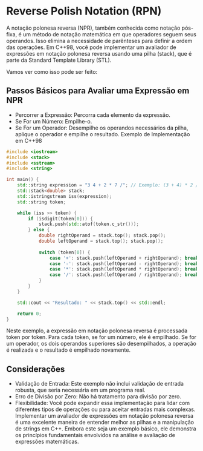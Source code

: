 # Reverse Polish Notation (RPN)

A notação polonesa reversa (NPR), também conhecida como notação pós-fixa, é um método de notação matemática em que operadores seguem seus operandos. Isso elimina a necessidade de parênteses para definir a ordem das operações. Em C++98, você pode implementar um avaliador de expressões em notação polonesa reversa usando uma pilha (stack), que é parte da Standard Template Library (STL).

Vamos ver como isso pode ser feito:

## Passos Básicos para Avaliar uma Expressão em NPR

- Percorrer a Expressão: Percorra cada elemento da expressão.
- Se For um Número: Empilhe-o.
- Se For um Operador: Desempilhe os operandos necessários da pilha, aplique o operador e empilhe o resultado.
Exemplo de Implementação em C++98

```cpp
#include <iostream>
#include <stack>
#include <sstream>
#include <string>

int main() {
    std::string expression = "3 4 + 2 * 7 /"; // Exemplo: (3 + 4) * 2 / 7
    std::stack<double> stack;
    std::istringstream iss(expression);
    std::string token;

    while (iss >> token) {
        if (isdigit(token[0])) {
            stack.push(std::atof(token.c_str()));
        } else {
            double rightOperand = stack.top(); stack.pop();
            double leftOperand = stack.top(); stack.pop();
            
            switch (token[0]) {
                case '+': stack.push(leftOperand + rightOperand); break;
                case '-': stack.push(leftOperand - rightOperand); break;
                case '*': stack.push(leftOperand * rightOperand); break;
                case '/': stack.push(leftOperand / rightOperand); break;
            }
        }
    }

    std::cout << "Resultado: " << stack.top() << std::endl;

    return 0;
}
```

Neste exemplo, a expressão em notação polonesa reversa é processada token por token. Para cada token, se for um número, ele é empilhado. Se for um operador, os dois operandos superiores são desempilhados, a operação é realizada e o resultado é empilhado novamente.

## Considerações

- Validação de Entrada: Este exemplo não inclui validação de entrada robusta, que seria necessária em um programa real.
- Erro de Divisão por Zero: Não há tratamento para divisão por zero.
- Flexibilidade: Você pode expandir essa implementação para lidar com diferentes tipos de operações ou para aceitar entradas mais complexas.
Implementar um avaliador de expressões em notação polonesa reversa é uma excelente maneira de entender melhor as pilhas e a manipulação de strings em C++. Embora este seja um exemplo básico, ele demonstra os princípios fundamentais envolvidos na análise e avaliação de expressões matemáticas.
